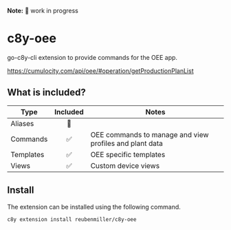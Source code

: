 **Note:** :construction: work in progress

# c8y-oee

go-c8y-cli extension to provide commands for the OEE app.

https://cumulocity.com/api/oee/#operation/getProductionPlanList

## What is included?

|Type|Included|Notes|
|----|:-:|-----|
|Aliases|🔲||
|Commands|✅|OEE commands to manage and view profiles and plant data|
|Templates|✅|OEE specific templates|
|Views|✅|Custom device views|

## Install

The extension can be installed using the following command.

```sh
c8y extension install reubenmiller/c8y-oee
```
